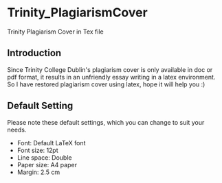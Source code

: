 # Trinity_PlagiarismCover
Trinity Plagiarism Cover in Tex file

## Introduction
Since Trinity College Dublin's plagiarism cover is only available in doc or pdf format, it results in an unfriendly essay writing in a latex environment. So I have restored plagiarism cover using latex, hope it will help you :)

## Default Setting
Please note these default settings, which you can change to suit your needs.

+ Font: Default LaTeX font
+ Font size: 12pt
+ Line space: Double
+ Paper size: A4 paper
+ Margin: 2.5 cm
